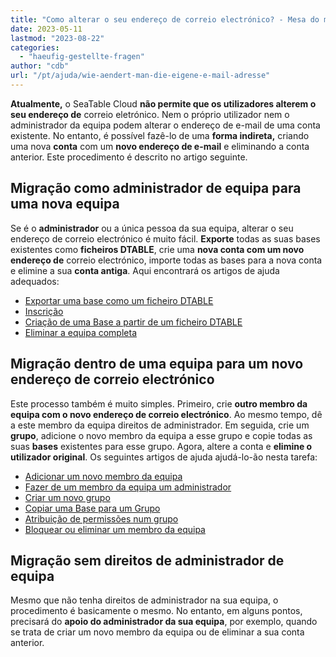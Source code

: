 ```yaml
---
title: "Como alterar o seu endereço de correio electrónico? - Mesa do mar"
date: 2023-05-11
lastmod: "2023-08-22"
categories: 
  - "haeufig-gestellte-fragen"
author: "cdb"
url: "/pt/ajuda/wie-aendert-man-die-eigene-e-mail-adresse"
---
```


**Atualmente,** o SeaTable Cloud **não permite que os utilizadores alterem o seu endereço de** correio eletrónico. Nem o próprio utilizador nem o administrador da equipa podem alterar o endereço de e-mail de uma conta existente. No entanto, é possível fazê-lo de uma **forma indireta,** criando uma nova **conta** com um **novo endereço de e-mail** e eliminando a conta anterior. Este procedimento é descrito no artigo seguinte.

## Migração como administrador de equipa para uma nova equipa

Se é o **administrador** ou a única pessoa da sua equipa, alterar o seu endereço de correio electrónico é muito fácil. **Exporte** todas as suas bases existentes como **ficheiros DTABLE**, crie uma **nova conta com um novo endereço de** correio electrónico, importe todas as bases para a nova conta e elimine a sua **conta antiga**. Aqui encontrará os artigos de ajuda adequados:

- [Exportar uma base como um ficheiro DTABLE](https://seatable.io/pt/docs/import-von-daten/speichern-einer-base-als-dtable-datei/)
- [Inscrição](https://seatable.io/pt/docs/erste-schritte/seatable-konto-erstellen/)
- [Criação de uma Base a partir de um ficheiro DTABLE](https://seatable.io/pt/docs/import-von-daten/erstellen-einer-base-aus-einer-dtable-datei/)
- [Eliminar a equipa completa](https://seatable.io/pt/docs/teamverwaltung/das-komplette-team-loeschen/)

## Migração dentro de uma equipa para um novo endereço de correio electrónico

Este processo também é muito simples. Primeiro, crie **outro membro da equipa com o novo endereço de correio electrónico**. Ao mesmo tempo, dê a este membro da equipa direitos de administrador. Em seguida, crie um **grupo**, adicione o novo membro da equipa a esse grupo e copie todas as suas **bases** existentes para esse grupo. Agora, altere a conta e **elimine o utilizador original**. Os seguintes artigos de ajuda ajudá-lo-ão nesta tarefa:

- [Adicionar um novo membro da equipa](https://seatable.io/pt/docs/teamverwaltung/ein-neues-teammitglied-hinzufuegen/)
- [Fazer de um membro da equipa um administrador](https://seatable.io/pt/docs/teamverwaltung/ein-teammitglied-zum-administrator-machen/)
- [Criar um novo grupo](https://seatable.io/pt/docs/teamverwaltung/eine-neue-gruppe-anlegen-2/)
- [Copiar uma Base para um Grupo](https://seatable.io/pt/docs/arbeiten-mit-bases/eine-base-in-eine-gruppe-kopieren/)
- [Atribuição de permissões num grupo](https://seatable.io/pt/docs/arbeiten-mit-gruppen/berechtigungen-in-einer-gruppe-vergeben/)
- [Bloquear ou eliminar um membro da equipa](https://seatable.io/pt/docs/teamverwaltung/ein-teammitglied-sperren-oder-loeschen/)

## Migração sem direitos de administrador de equipa

Mesmo que não tenha direitos de administrador na sua equipa, o procedimento é basicamente o mesmo. No entanto, em alguns pontos, precisará do **apoio do administrador da sua equipa**, por exemplo, quando se trata de criar um novo membro da equipa ou de eliminar a sua conta anterior.
